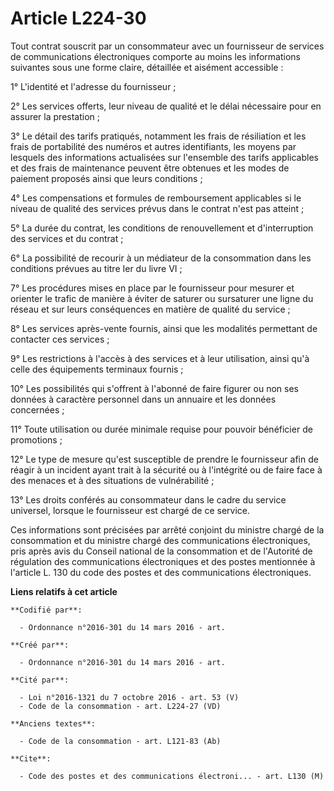 # Article L224-30

Tout contrat souscrit par un consommateur avec un fournisseur de services de communications électroniques comporte au moins
les informations suivantes sous une forme claire, détaillée et aisément accessible :

1° L'identité et l'adresse du fournisseur ;

2° Les services offerts, leur niveau de qualité et le délai nécessaire pour en assurer la prestation ;

3° Le détail des tarifs pratiqués, notamment les frais de résiliation et les frais de portabilité des numéros et autres
identifiants, les moyens par lesquels des informations actualisées sur l'ensemble des tarifs applicables et des frais de
maintenance peuvent être obtenues et les modes de paiement proposés ainsi que leurs conditions ;

4° Les compensations et formules de remboursement applicables si le niveau de qualité des services prévus dans le contrat
n'est pas atteint ;

5° La durée du contrat, les conditions de renouvellement et d'interruption des services et du contrat ;

6° La possibilité de recourir à un médiateur de la consommation dans les conditions prévues au titre Ier du livre VI ;

7° Les procédures mises en place par le fournisseur pour mesurer et orienter le trafic de manière à éviter de saturer ou
sursaturer une ligne du réseau et sur leurs conséquences en matière de qualité du service ;

8° Les services après-vente fournis, ainsi que les modalités permettant de contacter ces services ;

9° Les restrictions à l'accès à des services et à leur utilisation, ainsi qu'à celle des équipements terminaux fournis ;

10° Les possibilités qui s'offrent à l'abonné de faire figurer ou non ses données à caractère personnel dans un annuaire et
les données concernées ;

11° Toute utilisation ou durée minimale requise pour pouvoir bénéficier de promotions ;

12° Le type de mesure qu'est susceptible de prendre le fournisseur afin de réagir à un incident ayant trait à la sécurité ou
à l'intégrité ou de faire face à des menaces et à des situations de vulnérabilité ;

13° Les droits conférés au consommateur dans le cadre du service universel, lorsque le fournisseur est chargé de ce service.

Ces informations sont précisées par arrêté conjoint du ministre chargé de la consommation et du ministre chargé des
communications électroniques, pris après avis du Conseil national de la consommation et de l'Autorité de régulation des
communications électroniques et des postes mentionnée à l'article L. 130 du code des postes et des communications
électroniques.

**Liens relatifs à cet article**

	**Codifié par**:

	  - Ordonnance n°2016-301 du 14 mars 2016 - art.

	**Créé par**:

	  - Ordonnance n°2016-301 du 14 mars 2016 - art.

	**Cité par**:

	  - Loi n°2016-1321 du 7 octobre 2016 - art. 53 (V)
	  - Code de la consommation - art. L224-27 (VD)

	**Anciens textes**:

	  - Code de la consommation - art. L121-83 (Ab)

	**Cite**:

	  - Code des postes et des communications électroni... - art. L130 (M)

